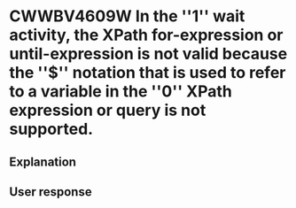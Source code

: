 # CWWBV4609W In the ''1'' wait activity, the XPath for-expression or until-expression is not valid because the ''$'' notation that is used to refer to a variable in the ''0'' XPath expression or query is not supported.

## Explanation

## User response